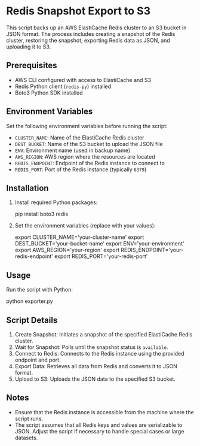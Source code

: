 
# Redis Snapshot Export to S3

This script backs up an AWS ElastiCache Redis cluster to an S3 bucket in JSON format. The process includes creating a snapshot of the Redis cluster, restoring the snapshot, exporting Redis data as JSON, and uploading it to S3.

## Prerequisites

- AWS CLI configured with access to ElastiCache and S3
- Redis Python client (`redis-py`) installed
- Boto3 Python SDK installed

## Environment Variables

Set the following environment variables before running the script:

- `CLUSTER_NAME`: Name of the ElastiCache Redis cluster
- `DEST_BUCKET`: Name of the S3 bucket to upload the JSON file
- `ENV`: Environment name (used in backup name)
- `AWS_REGION`: AWS region where the resources are located
- `REDIS_ENDPOINT`: Endpoint of the Redis instance to connect to
- `REDIS_PORT`: Port of the Redis instance (typically `6379`)

## Installation

1. Install required Python packages:

    
    pip install boto3 redis
    

2. Set the environment variables (replace with your values):

    
    export CLUSTER_NAME='your-cluster-name'
    export DEST_BUCKET='your-bucket-name'
    export ENV='your-environment'
    export AWS_REGION='your-region'
    export REDIS_ENDPOINT='your-redis-endpoint'
    export REDIS_PORT='your-redis-port'
    

## Usage

Run the script with Python:


python exporter.py


## Script Details

1. Create Snapshot: Initiates a snapshot of the specified ElastiCache Redis cluster.
2. Wait for Snapshot: Polls until the snapshot status is `available`.
3. Connect to Redis: Connects to the Redis instance using the provided endpoint and port.
4. Export Data: Retrieves all data from Redis and converts it to JSON format.
5. Upload to S3: Uploads the JSON data to the specified S3 bucket.

## Notes

- Ensure that the Redis instance is accessible from the machine where the script runs.
- The script assumes that all Redis keys and values are serializable to JSON. Adjust the script if necessary to handle special cases or large datasets.
